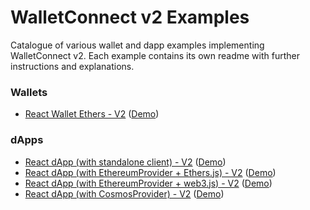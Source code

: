 # WalletConnect v2 Examples

Catalogue of various wallet and dapp examples implementing WalletConnect v2. Each example contains its own readme with further instructions and explanations.

### Wallets

- [React Wallet Ethers - V2](https://github.com/WalletConnect/web-examples/tree/main/wallets/react-wallet-v2) ([Demo](https://react-wallet-v2.vercel.app/walletconnect))

### dApps

- [React dApp (with standalone client) - V2](https://github.com/WalletConnect/web-examples/tree/main/dapps/react-dapp-v2) ([Demo](https://react-dapp-v2.vercel.app/))
- [React dApp (with EthereumProvider + Ethers.js) - V2](https://github.com/WalletConnect/web-examples/tree/main/dapps/react-dapp-v2-with-ethers) ([Demo](https://react-dapp-v2-with-ethers.vercel.app/))
- [React dApp (with EthereumProvider + web3.js) - V2](https://github.com/WalletConnect/web-examples/tree/main/dapps/react-dapp-v2-with-web3js) ([Demo](https://react-dapp-v2-with-web3js.vercel.app/))
- [React dApp (with CosmosProvider) - V2](https://github.com/WalletConnect/web-examples/tree/main/dapps/react-dapp-v2-cosmos-provider) ([Demo](https://react-dapp-v2-cosmos-provider.vercel.app/))
